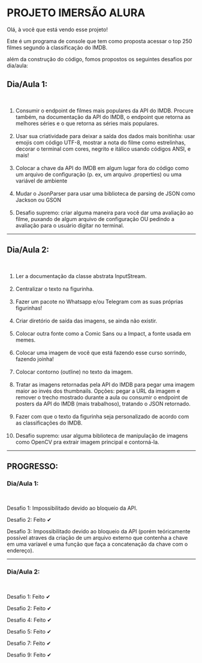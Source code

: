 # PROJETO IMERSÃO ALURA



Olá, à você que está vendo esse projeto!

Este é um programa de console que tem como proposta acessar o top 250 filmes segundo à classificação do IMDB.

além da construção do código, fomos propostos os seguintes desafios por dia/aula:


## Dia/Aula 1:
<br>
<ol>

<li>Consumir o endpoint de filmes mais populares da API do IMDB. Procure também, na documentação da API do IMDB, o endpoint que retorna as melhores séries e o que retorna as séries mais populares.</li>
<br>
<li>Usar sua criatividade para deixar a saída dos dados mais bonitinha: usar emojis com código UTF-8, mostrar a nota do filme como estrelinhas, decorar o terminal com cores, negrito e itálico usando códigos ANSI, e mais!</li>
<br>
<li>Colocar a chave da API do IMDB em algum lugar fora do código como um arquivo de configuração (p. ex, um arquivo .properties) ou uma variável de ambiente</li>
<br>
<li>Mudar o JsonParser para usar uma biblioteca de parsing de JSON como Jackson ou GSON</li>
<br>
<li>Desafio supremo: criar alguma maneira para você dar uma avaliação ao filme, puxando de algum arquivo de configuração OU pedindo a avaliação para o usuário digitar no terminal.</li>

</ol>

---

## Dia/Aula 2:
<br>

<ol>
<li>Ler a documentação da classe abstrata InputStream.</li>
<br>
<li>Centralizar o texto na figurinha.</li>
<br>
<li>Fazer um pacote no Whatsapp e/ou Telegram com as suas próprias figurinhas!</li>
<br>
<li>Criar diretório de saída das imagens, se ainda não existir.</li>
<br>
<li>Colocar outra fonte como a Comic Sans ou a Impact, a fonte usada em memes.</li>
<br>
<li>Colocar uma imagem de você que está fazendo esse curso sorrindo, fazendo joinha!</li>
<br>
<li>Colocar contorno (outline) no texto da imagem.</li>
<br>
<li>Tratar as imagens retornadas pela API do IMDB para pegar uma imagem maior ao invés dos thumbnails. Opções: pegar a URL da imagem e remover o trecho mostrado durante a aula ou consumir o endpoint de posters da API do IMDB (mais trabalhoso), tratando o JSON retornado.</li>
<br>
<li>Fazer com que o texto da figurinha seja personalizado de acordo com as classificações do IMDB.</li>
<br>
<li>Desafio supremo: usar alguma biblioteca de manipulação de imagens como OpenCV pra extrair imagem principal e contorná-la.</li>
</ol>

---
## PROGRESSO:

### Dia/Aula 1:
<br>

Desafio 1: Impossibilitado devido ao bloqueio da API.

Desafio 2: Feito ✔

Desafio 3: Impossibilitado devido ao bloqueio da API (porém teóricamente possível atraves da criação de um arquivo externo que contenha a chave em uma varíavel e uma função que faça a concatenação da chave com o endereço).

---

### Dia/Aula 2:
<br>

Desafio 1: Feito ✔

Desafio 2: Feito ✔

Desafio 4: Feito ✔

Desafio 5: Feito ✔

Desafio 7: Feito ✔

Desafio 9: Feito ✔
